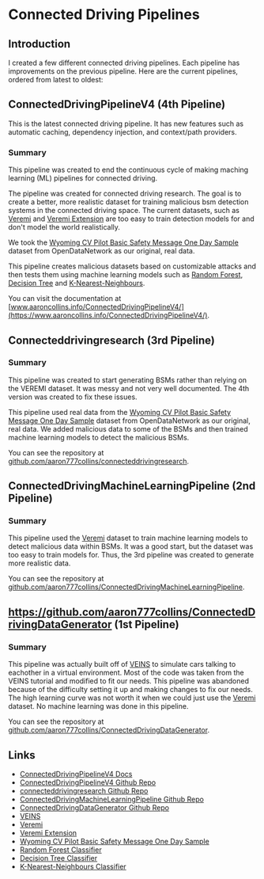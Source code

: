 # Connected Driving Pipelines

## Introduction

I created a few different connected driving pipelines. Each pipeline has improvements on the previous pipeline. Here are the current pipelines, ordered from latest to oldest:

## ConnectedDrivingPipelineV4 (4th Pipeline)

This is the latest connected driving pipeline. It has new features such as automatic caching, dependency injection, and context/path providers.

### Summary

This pipeline was created to end the continuous cycle of making maching learning (ML) pipelines for connected driving.

The pipeline was created for connected driving research. The goal is to create a better, more realistic dataset for training malicious bsm detection systems in the connected driving space. The current datasets, such as [Veremi](https://veremi-dataset.github.io/) and [Veremi Extension](https://github.com/josephkamel/VeReMi-Dataset) are too easy to train detection models for and don't model the world realistically.

We took the [Wyoming CV Pilot Basic Safety Message One Day Sample](https://www.opendatanetwork.com/dataset/data.transportation.gov/9k4m-a3jc) dataset from OpenDataNetwork as our original, real data.

This pipeline creates malicious datasets based on customizable attacks and then tests them using machine learning models such as [Random Forest](https://scikit-learn.org/stable/modules/generated/sklearn.ensemble.RandomForestClassifier.html), [Decision Tree](https://scikit-learn.org/stable/modules/generated/sklearn.tree.DecisionTreeClassifier.html) and [K-Nearest-Neighbours](https://scikit-learn.org/stable/modules/generated/sklearn.neighbors.KNeighborsClassifier.html).

You can visit the documentation at [www.aaroncollins.info/ConnectedDrivingPipelineV4/](https://www.aaroncollins.info/ConnectedDrivingPipelineV4/).

## Connecteddrivingresearch (3rd Pipeline)

### Summary

This pipeline was created to start generating BSMs rather than relying on the VEREMI dataset. It was messy and not very well documented. The 4th version was created to fix these issues.

This pipeline used real data from the [Wyoming CV Pilot Basic Safety Message One Day Sample](https://www.opendatanetwork.com/dataset/data.transportation.gov/9k4m-a3jc) dataset from OpenDataNetwork as our original, real data. We added malicious data to some of the BSMs and then trained machine learning models to detect the malicious BSMs.

You can see the repository at [github.com/aaron777collins/connecteddrivingresearch](https://github.com/aaron777collins/connecteddrivingresearch).

## ConnectedDrivingMachineLearningPipeline (2nd Pipeline)

### Summary

This pipeline used the [Veremi](https://veremi-dataset.github.io/) dataset to train machine learning models to detect malicious data within BSMs. It was a good start, but the dataset was too easy to train models for. Thus, the 3rd pipeline was created to generate more realistic data.

You can see the repository at [github.com/aaron777collins/ConnectedDrivingMachineLearningPipeline](https://github.com/aaron777collins/ConnectedDrivingMachineLearningPipeline).

## https://github.com/aaron777collins/ConnectedDrivingDataGenerator (1st Pipeline)

### Summary

This pipeline was actually built off of [VEINS](https://veins.car2x.org/tutorial/) to simulate cars talking to eachother in a virtual environment. Most of the code was taken from the VEINS tutorial and modified to fit our needs. This pipeline was abandoned because of the difficulty setting it up and making changes to fix our needs. The high learning curve was not worth it when we could just use the [Veremi](https://veremi-dataset.github.io/) dataset. No machine learning was done in this pipeline.

You can see the repository at [github.com/aaron777collins/ConnectedDrivingDataGenerator](https://github.com/aaron777collins/ConnectedDrivingDataGenerator).

## Links
- [ConnectedDrivingPipelineV4 Docs](https://www.aaroncollins.info/ConnectedDrivingPipelineV4/)
- [ConnectedDrivingPipelineV4 Github Repo](https://github.com/aaron777collins/ConnectedDrivingPipelineV4)
- [connecteddrivingresearch Github Repo](https://github.com/aaron777collins/connecteddrivingresearch)
- [ConnectedDrivingMachineLearningPipeline Github Repo](https://github.com/aaron777collins/ConnectedDrivingMachineLearningPipeline)
- [ConnectedDrivingDataGenerator Github Repo](https://github.com/aaron777collins/ConnectedDrivingDataGenerator)
- [VEINS](https://veins.car2x.org/tutorial/)
- [Veremi](https://veremi-dataset.github.io/)
- [Veremi Extension](https://github.com/josephkamel/VeReMi-Dataset)
- [Wyoming CV Pilot Basic Safety Message One Day Sample](https://www.opendatanetwork.com/dataset/data.transportation.gov/9k4m-a3jc)
- [Random Forest Classifier](https://scikit-learn.org/stable/modules/generated/sklearn.ensemble.RandomForestClassifier.html)
- [Decision Tree Classifier](https://scikit-learn.org/stable/modules/generated/sklearn.tree.DecisionTreeClassifier.html)
- [K-Nearest-Neighbours Classifier](https://scikit-learn.org/stable/modules/generated/sklearn.neighbors.KNeighborsClassifier.html)
